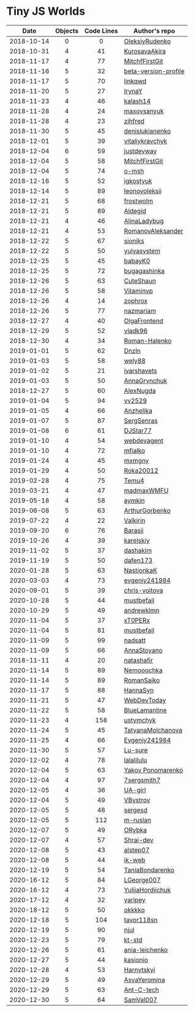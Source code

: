 # Tiny JS Worlds

| Date       | Objects | Code Lines | Author's repo                                                                                  |
| ---------- | :-----: | :--------: | ---------------------------------------------------------------------------------------------- |
| 2018-10-14 |    0    |     0      | [OleksiyRudenko](https://github.com/OleksiyRudenko/a-tiny-JS-world)                            |
| 2018-10-31 |    4    |     41     | [KurosavaAkira](https://github.com/KurosavaAkira/kottans-frontend/tree/master/task_js-pre-oop) |
| 2018-11-17 |    4    |     77     | [MitchfFirstGit](https://github.com/MitchfFirstGit/a-tiny-JS-world)                            |
| 2018-11-16 |    5    |     32     | [beta-version-profile](https://github.com/beta-version-profile/a-tiny-JS-world)                |
| 2018-11-17 |    5    |     70     | [linkqwd](https://github.com/linkqwd/a-tiny-JS-world/tree/populate-world)                      |
| 2018-11-20 |    5    |     27     | [IrynaY](https://github.com/IrynaY/a-tiny-JS-world/tree/populate-world)                        |
| 2018-11-23 |    4    |     46     | [kalash14](https://github.com/kalash14/a-tiny-JS-world/tree/populate-world)                    |
| 2018-11-28 |    4    |     24     | [maxovsanyuk](https://github.com/maxovsanyuk/kottans-frontend/tree/master/task_js-pre-oop)     |
| 2018-11-28 |    4    |     23     | [zihfred](https://github.com/Zihfred/a-tiny-JS-world)                                          |
| 2018-11-30 |    5    |     45     | [denislukianenko](https://github.com/denislukianenko/a-tiny-JS-world)                          |
| 2018-12-01 |    5    |     39     | [vitaliykravchyk](https://github.com/vitaliykravchyk/a-tiny-JS-world)                          |
| 2018-12-04 |    6    |     59     | [justdevway](https://github.com/justdevway/a-tiny-JS-world/tree/populate-work)                 |
| 2018-12-04 |    5    |     58     | [MitchfFirstGit](https://github.com/MitchfFirstGit/a-tiny-JS-world)                            |
| 2018-12-04 |    5    |     74     | [o-msh](https://github.com/o-msh/a-tiny-JS-world)                                              |
| 2018-12-16 |    5    |     52     | [igkostyuk](https://github.com/igkostyuk/a-tiny-JS-world)                                      |
| 2018-12-14 |    5    |     89     | [leonovoleksii](https://github.com/leonovoleksii/a-tiny-JS-world)                              |
| 2018-12-21 |    5    |     68     | [frostwolm](https://github.com/frostwolm/a-tiny-JS-world)                                      |
| 2018-12-21 |    5    |     89     | [Aldegid](https://github.com/Aldegid/a-tiny-JS-world)                                          |
| 2018-12-21 |    4    |     46     | [AlinaLadybug](https://github.com/AlinaLadybug/a-tiny-JS-world)                                |
| 2018-12-21 |    4    |     53     | [RomanovAleksander](https://github.com/RomanovAleksander/a-tiny-JS-world)                      |
| 2018-12-22 |    5    |     67     | [sioniks](https://github.com/sioniks/a-tiny-JS-world)                                          |
| 2018-12-22 |    5    |     50     | [yulyasystem](https://github.com/yulyasystem/a-tiny-JS-world)                                  |
| 2018-12-25 |    5    |     45     | [babayK0](https://github.com/babayK0/a-tiny-JS-world)                                          |
| 2018-12-25 |    5    |     72     | [bugagashinka](https://github.com/bugagashinka/a-tiny-JS-world)                                |
| 2018-12-26 |    5    |     63     | [CuteShaun](https://github.com/CuteShaun/a-tiny-JS-world)                                      |
| 2018-12-26 |    5    |     58     | [Vitaminvp](https://github.com/Vitaminvp/a-tiny-JS-world)                                      |
| 2018-12-26 |    4    |     14     | [zophrox](https://github.com/zophrox/a-tiny-JS-world/blob/populate-world/index.js)             |
| 2018-12-26 |    5    |     77     | [nazmariam](https://github.com/nazmariam/a-tiny-JS-world)                                      |
| 2018-12-27 |    4    |     40     | [OlgaFrontend](https://github.com/OlgaFrontend/a-tiny-JS-world)                                |
| 2018-12-29 |    5    |     52     | [vladk96](https://github.com/vladk96/a-tiny-JS-world)                                          |
| 2018-12-30 |    4    |     34     | [Roman-Halenko](https://github.com/Roman-Halenko/a-tiny-JS-world/blob/gh-pages/index.js)       |
| 2019-01-01 |    5    |     62     | [Dnzln](https://github.com/dnzln/a-tiny-JS-world/)                                             |
| 2019-01-03 |    5    |     58     | [wely88](https://github.com/wely88/a-tiny-JS-world)                                            |
| 2019-01-02 |    5    |     21     | [ivarshavets](https://github.com/ivarshavets/a-tiny-JS-world)                                  |
| 2019-01-03 |    5    |     50     | [AnnaGrynchuk](https://github.com/AnnaGrynchuk/a-tiny-JS-world)                                |
| 2018-12-27 |    5    |     60     | [AlexNugda](https://github.com/AlexNugda/a-tiny-JS-world)                                      |
| 2019-01-04 |    5    |     94     | [vv2529](https://github.com/vv2529/a-tiny-JS-world)                                            |
| 2019-01-05 |    4    |     66     | [Anzhelika](https://github.com/angelikaSemeniuk/a-tiny-JS-world)                               |
| 2019-01-07 |    5    |     87     | [SergSenras](https://github.com/SergSenras/a-tiny-JS-world)                                    |
| 2019-01-08 |    6    |     61     | [DJStar77](https://github.com/DJStar77/a-tiny-JS-world)                                        |
| 2019-01-10 |    4    |     54     | [webdevagent](https://github.com/webdevagent/a-tiny-JS-world)                                  |
| 2019-01-10 |    4    |     72     | [mfialko](https://github.com/mfialko/a-tiny-JS-world)                                          |
| 2019-01-24 |    4    |     45     | [mxmgny](https://github.com/mxmgny/a-tiny-JS-world)                                            |
| 2019-01-29 |    4    |     50     | [Roka20012](https://roka20012.github.io/a-tiny-JS-world/)                                      |
| 2019-02-28 |    4    |     75     | [Temu4](https://temu4.github.io/a-tiny-JS-world/)                                              |
| 2019-03-21 |    4    |     47     | [madmaxWMFU](https://madmaxwmfu.github.io/a-tiny-JS-world/)                                    |
| 2019-05-18 |    4    |     58     | [aymkin](https://github.com/aymkin/a-tiny-JS-world)                                            |
| 2019-06-08 |    5    |     63     | [ArthurGorbenko](https://arthurgorbenko.github.io/a-tiny-JS-world/)                            |
| 2019-07-22 |    4    |     22     | [Valkirin](https://valkirin.github.io/a-tiny-JS-world/)                                        |
| 2019-09-20 |    6    |     76     | [Barasii](https://barasii.github.io/a-tiny-JS-world/)                                          |
| 2019-10-26 |    4    |     39     | [karelskiy](https://karelskiy.github.io/a-tiny-JS-world/)                                      |
| 2019-11-02 |    5    |     37     | [dashakim](https://dashakim.github.io/a-tiny-JS-world/)                                        |
| 2019-11-19 |    5    |     50     | [dafen173](https://github.com/dafen173/a-tiny-JS-world)                                        |
| 2020-01-28 |    5    |     63     | [NastjonkaK](https://github.com/NastjonkaK/a-tiny-JS-world)                                    |
| 2020-03-03 |    4    |     73     | [evgeniy241984](https://evgeniy241984.github.io/a-tiny-JS-world/)                              |
| 2020-09-01 |    5    |     39     | [chris-voitova](https://github.com/chris-voitova/a-tiny-JS-world)                              |
| 2020-10-28 |    5    |     44     | [mustbefail](https://github.com/mustbefail/a-tiny-JS-world)                                    |
| 2020-10-29 |    5    |     49     | [andrewklmn](https://andrewklmn.github.io/a-tiny-JS-world/)                                    |
| 2020-11-04 |    5    |     37     | [xT0PERx](https://github.com/xT0PERx/a-tiny-JS-world)                                          |
| 2020-11-04 |    5    |     81     | [mustbefail](https://github.com/mustbefail/a-tiny-JS-world)                                    |
| 2020-11-09 |    5    |     99     | [nadsatt](https://github.com/nadsatt/a-tiny-JS-world)                                          |
| 2020-11-09 |    5    |     66     | [AnnaStoyano](https://github.com/AnnaStoyano/a-tiny-JS-world)                                  |
| 2018-11-11 |    4    |     20     | [natashafir](https://github.com/natashafir/a-tiny-JS-world)                                    |
| 2020-11-14 |    5    |     89     | [Nemooochka](https://github.com/Nemooochka/a-tiny-JS-world)                                    |
| 2020-11-14 |    5    |     89     | [RomanSaiko](https://github.com/RomanSaiko/a-tiny-JS-world)                                    |
| 2020-11-17 |    5    |     88     | [HannaSyn](https://github.com/HannaSyn/a-tiny-JS-world)                                        |
| 2020-11-21 |    5    |     47     | [WebDevToday](https://github.com/webdevtoday/a-tiny-JS-world)                                  |
| 2020-11-22 |    5    |     58     | [BlueLamantine](https://github.com/BlueLamantine/a-tiny-JS-world)                              |
| 2020-11-23 |    4    |    158     | [ustymchyk](https://github.com/ustymchyk/a-tiny-JS-world/)                                     |
| 2020-11-24 |    5    |     45     | [TatyanaMolchanova](https://github.com/TatyanaMolchanova/tiny-js)                              |
| 2020-11-25 |    4    |     66     | [Evgeniy241984](https://evgeniy241984.github.io/a-tiny-JS-world/)                              |
| 2020-11-30 |    5    |     57     | [Lu-sure](https://github.com/Lu-sure/a-tiny-JS-world)                                          |
| 2020-12-02 |    4    |     78     | [lalalilulu](https://lalalilulu.github.io/a-tiny-JS-world/)                                    |
| 2020-12-04 |    5    |     63     | [Yakov Ponomarenko](https://github.com/Iakow/my-tiny-js-world)                                 |
| 2020-12-04 |    4    |     97     | [7sergsmith7](https://github.com/7SergSmith7/a-tiny-JS-world/)                                 |
| 2020-12-05 |    4    |     36     | [UA-girl](https://github.com/UA-girl/a-tiny-JS-world)                                          |
| 2020-12-04 |    5    |     49     | [VBystrov](https://github.com/VBystrov/a-tiny-JS-world)                                        |
| 2020-12-05 |    5    |     48     | [sergesd](https://github.com/sergesd/a-tiny-JS-world)                                          |
| 2020-12-05 |    5    |    112     | [m-ruslan](https://github.com/m-ruslan/a-tiny-JS-world)                                        |
| 2020-12-07 |    5    |     49     | [ORybka](https://github.com/ORybka/a-tiny-JS-world)                                            |
| 2020-12-07 |    4    |     57     | [Shrai-dev](https://github.com/Shrai-dev/a-tiny-JS-world)                                      |
| 2020-12-08 |    5    |     43     | [alstep07](https://github.com/alstep07/a-tiny-JS-world)                                        |
| 2020-12-08 |    5    |     44     | [ik-web](https://github.com/ik-web/a-tiny-JS-world)                                            |
| 2020-12-19 |    5    |     54     | [TaniaBondarenko](https://taniabondarenko.github.io/a-tiny-JS-world/)                          |
| 2020-16-12 |    5    |     84     | [LGeorge007](https://lgeorge007.github.io/a-tiny-JS-world/)                                    |
| 2020-16-12 |    4    |     73     | [YuliiaHordiichuk](https://yuliiahordiichuk.github.io/a-tiny-JS-world/)                        |
| 2020-17-12 |    4    |     32     | [yaripey](https://yaripey.github.io/a-tiny-JS-world/)                                          |
| 2020-18-12 |    5    |     50     | [okkkko](https://okkkko.github.io/a-tiny-JS-world/)                                            |
| 2020-12-18 |    5    |    104     | [tavor118sn](https://tavor118sn.github.io/a-tiny-JS-world/)                                    |
| 2020-12-19 |    5    |     90     | [njul](https://njul.github.io/a-tiny-JS-world/)                                                |
| 2020-12-23 |    5    |     79     | [kt-std](https://kt-std.github.io/a-tiny-JS-world/)                                            |
| 2020-12-26 |    5    |     61     | [ania-leichenko](https://github.com/ania-leichenko/a-tiny-JS-world)                            |
| 2020-12-27 |    5    |     44     | [kasionio](https://kasionio.github.io/a-tiny-JS-world/)                                        |
| 2020-12-28 |    4    |     53     | [Harnytskyi](https://harnytskyi.github.io/a-tiny-JS-world/)                                    |
| 2020-12-29 |    5    |     49     | [AsyaYeromina](https://github.com/AsyaYeromina/a-tiny-JS-world)                                |
| 2020-12-29 |    5    |     63     | [Ant-C-tech](https://github.com/Ant-C-tech/a-tiny-JS-world)                                    |
| 2020-12-30 |    5    |     64     | [SamVal007](https://github.com/SamVal007/a-tiny-JS-world)                                      |
